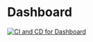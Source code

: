 # Dashboard

[![CI and CD for Dashboard](https://github.com/schindlbeck/Dashboard/actions/workflows/ci.yml/badge.svg)](https://github.com/schindlbeck/Dashboard/actions/workflows/ci.yml)
